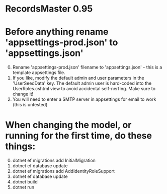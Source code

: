 # RecordsMaster  0.95

# Before anything rename 'appsettings-prod.json' to 'appsettings.json'
0. Rename 'appsettings-prod.json' filename to 'appsettings.json' - this is a template appsettings file.
1. If you like, modify the default admin and user parameters in the 'UserSeedData' key. The default admin user is hard-coded into the UserRoles.cshtml view to avoid accidental self-nerfing. Make sure to change it!
2. You will need to enter a SMTP server in appsettings for email to work (this is untested)

# When changing the model, or running for the first time, do these things:
0. dotnet ef migrations add InitialMigration 
1. dotnet ef database update
2. dotnet ef migrations add AddIdentityRoleSupport   
3. dotnet ef database update
4. dotnet build
5. dotnet run

